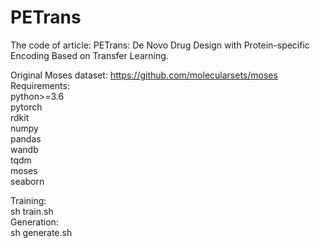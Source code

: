 # PETrans
The code of article: PETrans: De Novo Drug Design with Protein-specific Encoding Based on Transfer Learning.

Original Moses dataset:
https://github.com/molecularsets/moses  
Requirements:  
python>=3.6  
pytorch  
rdkit  
numpy  
pandas  
wandb  
tqdm  
moses  
seaborn  

Training:  
sh train.sh  
Generation:  
sh generate.sh
